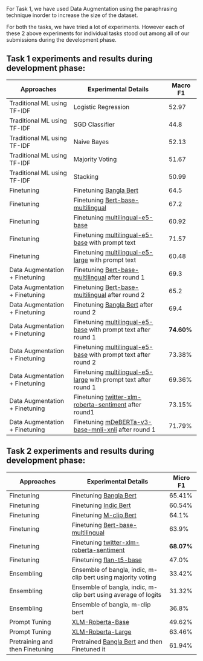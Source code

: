For Task 1, we have used Data Augmentation using the paraphrasing technique inorder to increase the size of the dataset.

For both the tasks, we have tried a lot of experiments. However each of these 2 above experiments for individual tasks stood out among all of our submissions during the development phase.


## Task 1 experiments and results during development phase: 

| Approaches                     | Experimental Details                                            | Macro F1 |
|--------------------------------|-----------------------------------------------------------------|----------|
| Traditional ML using TF-IDF | Logistic Regression | 52.97 |
| Traditional ML using TF-IDF | SGD Classifier      | 44.8  |
| Traditional ML using TF-IDF | Naive Bayes         | 52.13 |
| Traditional ML using TF-IDF | Majority Voting     | 51.67 |
| Traditional ML using TF-IDF | Stacking            | 50.99 |
| Finetuning                     | Finetuning [Bangla Bert](https://huggingface.co/sagorsarker/bangla-bert-base)                                          | 64.5     |
| Finetuning                     | Finetuning [Bert-base-multilingual](https://huggingface.co/bert-base-multilingual-uncased)                               | 67.2     |
| Finetuning                     | Finetuning [multilingual-e5-base](https://huggingface.co/intfloat/multilingual-e5-base)                                 | 60.92    |
| Finetuning                     | Finetuning [multilingual-e5-base](https://huggingface.co/intfloat/multilingual-e5-base) with prompt text                | 71.57    |
| Finetuning                     | Finetuning [multilingual-e5-large](https://huggingface.co/intfloat/multilingual-e5-large) with prompt text               | 60.48    |
| Data Augmentation + Finetuning | Finetuning [Bert-base-multilingual](https://huggingface.co/bert-base-multilingual-uncased) after round 1                             | 69.3     |
| Data Augmentation + Finetuning | Finetuning [Bert-base-multilingual](https://huggingface.co/bert-base-multilingual-uncased) after round 2                             | 65.2     |
| Data Augmentation + Finetuning | Finetuning [Bangla Bert](https://huggingface.co/sagorsarker/bangla-bert-base) after round 2                                    | 69.4     |
| Data Augmentation + Finetuning | Finetuning [multilingual-e5-base](https://huggingface.co/intfloat/multilingual-e5-base) with prompt text after round 1  | **74.60%**   |
| Data Augmentation + Finetuning | Finetuning [multilingual-e5-base](https://huggingface.co/intfloat/multilingual-e5-base) with prompt text after round 2  | 73.38%   |
| Data Augmentation + Finetuning | Finetuning [multilingual-e5-large](https://huggingface.co/intfloat/multilingual-e5-large) with prompt text after round 1 | 69.36%   |
| Data Augmentation + Finetuning | Finetuning [twitter-xlm-roberta-sentiment](https://huggingface.co/cardiffnlp/twitter-xlm-roberta-base-sentiment) after round1           | 73.15%   |
| Data Augmentation + Finetuning | Finetuning [mDeBERTa-v3-base-mnli-xnli](https://huggingface.co/MoritzLaurer/mDeBERTa-v3-base-mnli-xnli) after round 1             | 71.79%   |


## Task 2 experiments and results during development phase:

| Approaches                      | Experimental Details                                           | Micro F1 |
|---------------------------------|----------------------------------------------------------------|----------|
| Finetuning                      | Finetuning [Bangla Bert](https://huggingface.co/sagorsarker/bangla-bert-base)                                         | 65.41%   |
| Finetuning                      | Finetuning [Indic Bert](https://huggingface.co/ai4bharat/indic-bert)                                          | 60.54%   |
| Finetuning                      | Finetuning [M-clip Bert](https://huggingface.co/M-CLIP/M-BERT-Base-ViT-B)                                         | 64.1%    |
| Finetuning                      | Finetuning [Bert-base-multilingual](https://huggingface.co/bert-base-multilingual-uncased)                              | 63.9%    |
| Finetuning                      | Finetuning [twitter-xlm-roberta-sentiment](https://huggingface.co/cardiffnlp/twitter-xlm-roberta-base-sentiment)                       | **68.07%**   |
| Finetuning                      | Finetuning [flan-t5-base](https://huggingface.co/google/flan-t5-base)                                        | 47.0%     |
| Ensembling                      | Ensemble of bangla, indic, m-clip bert using majority voting   | 33.42%   |
| Ensembling                      | Ensemble of bangla, indic, m-clip bert using average of logits | 31.32%   |
| Ensembling                      | Ensemble of bangla, m-clip bert                                | 36.8%    |
| Prompt Tuning                   | [XLM-Roberta-Base](https://huggingface.co/xlm-roberta-base)                                                    | 49.62%   |
| Prompt Tuning                   | [XLM-Roberta-Large](https://huggingface.co/xlm-roberta-large)                                              | 63.46%   |
| Pretraining and then Finetuning | Pretrained [Bangla Bert](https://huggingface.co/sagorsarker/bangla-bert-base) and then Finetuned it                   | 61.94%   |
